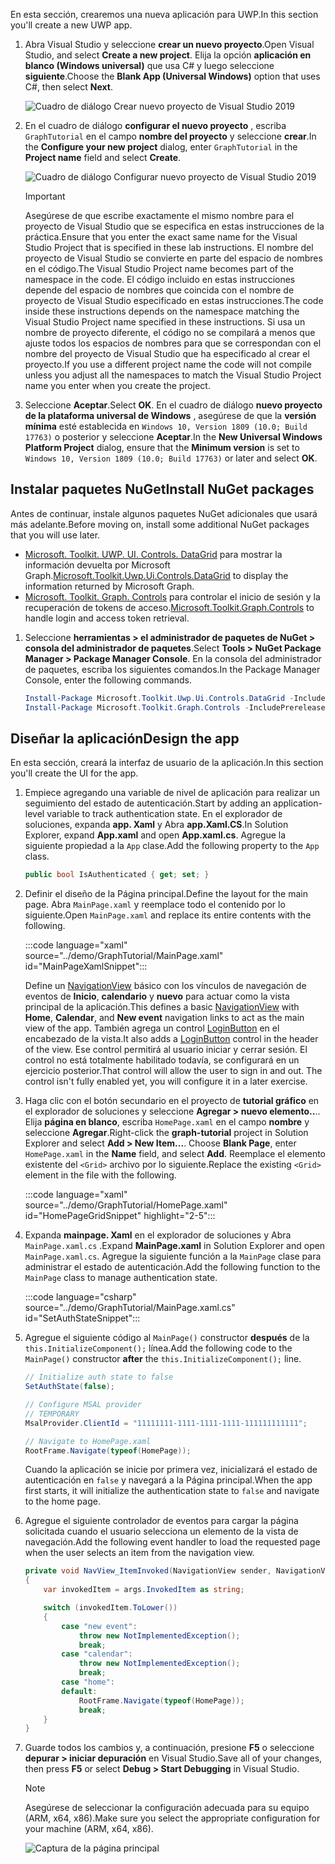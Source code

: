 <!-- markdownlint-disable MD002 MD041 -->

<span data-ttu-id="144f1-101">En esta sección, crearemos una nueva aplicación para UWP.</span><span class="sxs-lookup"><span data-stu-id="144f1-101">In this section you'll create a new UWP app.</span></span>

1. <span data-ttu-id="144f1-102">Abra Visual Studio y seleccione **crear un nuevo proyecto**.</span><span class="sxs-lookup"><span data-stu-id="144f1-102">Open Visual Studio, and select **Create a new project**.</span></span> <span data-ttu-id="144f1-103">Elija la opción **aplicación en blanco (Windows universal)** que usa C# y luego seleccione **siguiente**.</span><span class="sxs-lookup"><span data-stu-id="144f1-103">Choose the **Blank App (Universal Windows)** option that uses C#, then select **Next**.</span></span>

    ![Cuadro de diálogo Crear nuevo proyecto de Visual Studio 2019](./images/vs-create-new-project.png)

1. <span data-ttu-id="144f1-105">En el cuadro de diálogo **configurar el nuevo proyecto** , escriba `GraphTutorial` en el campo **nombre del proyecto** y seleccione **crear**.</span><span class="sxs-lookup"><span data-stu-id="144f1-105">In the **Configure your new project** dialog, enter `GraphTutorial` in the **Project name** field and select **Create**.</span></span>

    ![Cuadro de diálogo Configurar nuevo proyecto de Visual Studio 2019](./images/vs-configure-new-project.png)

    > [!IMPORTANT]
    > <span data-ttu-id="144f1-107">Asegúrese de que escribe exactamente el mismo nombre para el proyecto de Visual Studio que se especifica en estas instrucciones de la práctica.</span><span class="sxs-lookup"><span data-stu-id="144f1-107">Ensure that you enter the exact same name for the Visual Studio Project that is specified in these lab instructions.</span></span> <span data-ttu-id="144f1-108">El nombre del proyecto de Visual Studio se convierte en parte del espacio de nombres en el código.</span><span class="sxs-lookup"><span data-stu-id="144f1-108">The Visual Studio Project name becomes part of the namespace in the code.</span></span> <span data-ttu-id="144f1-109">El código incluido en estas instrucciones depende del espacio de nombres que coincida con el nombre de proyecto de Visual Studio especificado en estas instrucciones.</span><span class="sxs-lookup"><span data-stu-id="144f1-109">The code inside these instructions depends on the namespace matching the Visual Studio Project name specified in these instructions.</span></span> <span data-ttu-id="144f1-110">Si usa un nombre de proyecto diferente, el código no se compilará a menos que ajuste todos los espacios de nombres para que se correspondan con el nombre del proyecto de Visual Studio que ha especificado al crear el proyecto.</span><span class="sxs-lookup"><span data-stu-id="144f1-110">If you use a different project name the code will not compile unless you adjust all the namespaces to match the Visual Studio Project name you enter when you create the project.</span></span>

1. <span data-ttu-id="144f1-111">Seleccione **Aceptar**.</span><span class="sxs-lookup"><span data-stu-id="144f1-111">Select **OK**.</span></span> <span data-ttu-id="144f1-112">En el cuadro de diálogo **nuevo proyecto de la plataforma universal de Windows** , asegúrese de que la **versión mínima** esté establecida en `Windows 10, Version 1809 (10.0; Build 17763)` o posterior y seleccione **Aceptar**.</span><span class="sxs-lookup"><span data-stu-id="144f1-112">In the **New Universal Windows Platform Project** dialog, ensure that the **Minimum version** is set to `Windows 10, Version 1809 (10.0; Build 17763)` or later and select **OK**.</span></span>

## <a name="install-nuget-packages"></a><span data-ttu-id="144f1-113">Instalar paquetes NuGet</span><span class="sxs-lookup"><span data-stu-id="144f1-113">Install NuGet packages</span></span>

<span data-ttu-id="144f1-114">Antes de continuar, instale algunos paquetes NuGet adicionales que usará más adelante.</span><span class="sxs-lookup"><span data-stu-id="144f1-114">Before moving on, install some additional NuGet packages that you will use later.</span></span>

- <span data-ttu-id="144f1-115">[Microsoft. Toolkit. UWP. UI. Controls. DataGrid](https://www.nuget.org/packages/Microsoft.Toolkit.Uwp.Ui.Controls.DataGrid/) para mostrar la información devuelta por Microsoft Graph.</span><span class="sxs-lookup"><span data-stu-id="144f1-115">[Microsoft.Toolkit.Uwp.Ui.Controls.DataGrid](https://www.nuget.org/packages/Microsoft.Toolkit.Uwp.Ui.Controls.DataGrid/) to display the information returned by Microsoft Graph.</span></span>
- <span data-ttu-id="144f1-116">[Microsoft. Toolkit. Graph. Controls](https://www.nuget.org/packages/Microsoft.Toolkit.Graph.Controls) para controlar el inicio de sesión y la recuperación de tokens de acceso.</span><span class="sxs-lookup"><span data-stu-id="144f1-116">[Microsoft.Toolkit.Graph.Controls](https://www.nuget.org/packages/Microsoft.Toolkit.Graph.Controls) to handle login and access token retrieval.</span></span>

1. <span data-ttu-id="144f1-117">Seleccione **herramientas > el administrador de paquetes de NuGet > consola del administrador de paquetes**.</span><span class="sxs-lookup"><span data-stu-id="144f1-117">Select **Tools > NuGet Package Manager > Package Manager Console**.</span></span> <span data-ttu-id="144f1-118">En la consola del administrador de paquetes, escriba los siguientes comandos.</span><span class="sxs-lookup"><span data-stu-id="144f1-118">In the Package Manager Console, enter the following commands.</span></span>

    ```powershell
    Install-Package Microsoft.Toolkit.Uwp.Ui.Controls.DataGrid -IncludePrerelease
    Install-Package Microsoft.Toolkit.Graph.Controls -IncludePrerelease
    ```

## <a name="design-the-app"></a><span data-ttu-id="144f1-119">Diseñar la aplicación</span><span class="sxs-lookup"><span data-stu-id="144f1-119">Design the app</span></span>

<span data-ttu-id="144f1-120">En esta sección, creará la interfaz de usuario de la aplicación.</span><span class="sxs-lookup"><span data-stu-id="144f1-120">In this section you'll create the UI for the app.</span></span>

1. <span data-ttu-id="144f1-121">Empiece agregando una variable de nivel de aplicación para realizar un seguimiento del estado de autenticación.</span><span class="sxs-lookup"><span data-stu-id="144f1-121">Start by adding an application-level variable to track authentication state.</span></span> <span data-ttu-id="144f1-122">En el explorador de soluciones, expanda **app. Xaml** y Abra **app.Xaml.CS**.</span><span class="sxs-lookup"><span data-stu-id="144f1-122">In Solution Explorer, expand **App.xaml** and open **App.xaml.cs**.</span></span> <span data-ttu-id="144f1-123">Agregue la siguiente propiedad a la `App` clase.</span><span class="sxs-lookup"><span data-stu-id="144f1-123">Add the following property to the `App` class.</span></span>

    ```csharp
    public bool IsAuthenticated { get; set; }
    ```

1. <span data-ttu-id="144f1-124">Definir el diseño de la Página principal.</span><span class="sxs-lookup"><span data-stu-id="144f1-124">Define the layout for the main page.</span></span> <span data-ttu-id="144f1-125">Abra `MainPage.xaml` y reemplace todo el contenido por lo siguiente.</span><span class="sxs-lookup"><span data-stu-id="144f1-125">Open `MainPage.xaml` and replace its entire contents with the following.</span></span>

    :::code language="xaml" source="../demo/GraphTutorial/MainPage.xaml" id="MainPageXamlSnippet":::

    <span data-ttu-id="144f1-126">Define un [NavigationView](/uwp/api/windows.ui.xaml.controls.navigationview) básico con los vínculos de navegación de eventos de **Inicio**, **calendario** y **nuevo** para actuar como la vista principal de la aplicación.</span><span class="sxs-lookup"><span data-stu-id="144f1-126">This defines a basic [NavigationView](/uwp/api/windows.ui.xaml.controls.navigationview) with **Home**, **Calendar**, and **New event** navigation links to act as the main view of the app.</span></span> <span data-ttu-id="144f1-127">También agrega un control [LoginButton](https://github.com/windows-toolkit/Graph-Controls) en el encabezado de la vista.</span><span class="sxs-lookup"><span data-stu-id="144f1-127">It also adds a [LoginButton](https://github.com/windows-toolkit/Graph-Controls) control in the header of the view.</span></span> <span data-ttu-id="144f1-128">Ese control permitirá al usuario iniciar y cerrar sesión. El control no está totalmente habilitado todavía, se configurará en un ejercicio posterior.</span><span class="sxs-lookup"><span data-stu-id="144f1-128">That control will allow the user to sign in and out. The control isn't fully enabled yet, you will configure it in a later exercise.</span></span>

1. <span data-ttu-id="144f1-129">Haga clic con el botón secundario en el proyecto de **tutorial gráfico** en el explorador de soluciones y seleccione **Agregar > nuevo elemento..**.. Elija **página en blanco**, escriba `HomePage.xaml` en el campo **nombre** y seleccione **Agregar**.</span><span class="sxs-lookup"><span data-stu-id="144f1-129">Right-click the **graph-tutorial** project in Solution Explorer and select **Add > New Item...**. Choose **Blank Page**, enter `HomePage.xaml` in the **Name** field, and select **Add**.</span></span> <span data-ttu-id="144f1-130">Reemplace el elemento existente del `<Grid>` archivo por lo siguiente.</span><span class="sxs-lookup"><span data-stu-id="144f1-130">Replace the existing `<Grid>` element in the file with the following.</span></span>

    :::code language="xaml" source="../demo/GraphTutorial/HomePage.xaml" id="HomePageGridSnippet" highlight="2-5":::

1. <span data-ttu-id="144f1-131">Expanda **mainpage. Xaml** en el explorador de soluciones y Abra `MainPage.xaml.cs` .</span><span class="sxs-lookup"><span data-stu-id="144f1-131">Expand **MainPage.xaml** in Solution Explorer and open `MainPage.xaml.cs`.</span></span> <span data-ttu-id="144f1-132">Agregue la siguiente función a la `MainPage` clase para administrar el estado de autenticación.</span><span class="sxs-lookup"><span data-stu-id="144f1-132">Add the following function to the `MainPage` class to manage authentication state.</span></span>

    :::code language="csharp" source="../demo/GraphTutorial/MainPage.xaml.cs" id="SetAuthStateSnippet":::

1. <span data-ttu-id="144f1-133">Agregue el siguiente código al `MainPage()` constructor **después** de la `this.InitializeComponent();` línea.</span><span class="sxs-lookup"><span data-stu-id="144f1-133">Add the following code to the `MainPage()` constructor **after** the `this.InitializeComponent();` line.</span></span>

    ```csharp
    // Initialize auth state to false
    SetAuthState(false);

    // Configure MSAL provider
    // TEMPORARY
    MsalProvider.ClientId = "11111111-1111-1111-1111-111111111111";

    // Navigate to HomePage.xaml
    RootFrame.Navigate(typeof(HomePage));
    ```

    <span data-ttu-id="144f1-134">Cuando la aplicación se inicie por primera vez, inicializará el estado de autenticación en `false` y navegará a la Página principal.</span><span class="sxs-lookup"><span data-stu-id="144f1-134">When the app first starts, it will initialize the authentication state to `false` and navigate to the home page.</span></span>

1. <span data-ttu-id="144f1-135">Agregue el siguiente controlador de eventos para cargar la página solicitada cuando el usuario selecciona un elemento de la vista de navegación.</span><span class="sxs-lookup"><span data-stu-id="144f1-135">Add the following event handler to load the requested page when the user selects an item from the navigation view.</span></span>

    ```csharp
    private void NavView_ItemInvoked(NavigationView sender, NavigationViewItemInvokedEventArgs args)
    {
        var invokedItem = args.InvokedItem as string;

        switch (invokedItem.ToLower())
        {
            case "new event":
                throw new NotImplementedException();
                break;
            case "calendar":
                throw new NotImplementedException();
                break;
            case "home":
            default:
                RootFrame.Navigate(typeof(HomePage));
                break;
        }
    }
    ```

1. <span data-ttu-id="144f1-136">Guarde todos los cambios y, a continuación, presione **F5** o seleccione **depurar > iniciar depuración** en Visual Studio.</span><span class="sxs-lookup"><span data-stu-id="144f1-136">Save all of your changes, then press **F5** or select **Debug > Start Debugging** in Visual Studio.</span></span>

    > [!NOTE]
    > <span data-ttu-id="144f1-137">Asegúrese de seleccionar la configuración adecuada para su equipo (ARM, x64, x86).</span><span class="sxs-lookup"><span data-stu-id="144f1-137">Make sure you select the appropriate configuration for your machine (ARM, x64, x86).</span></span>

    ![Captura de la página principal](./images/create-app-01.png)
